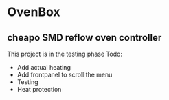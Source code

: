 # OvenBox
cheapo SMD reflow oven controller
----------------------------------------------------------
This project is in the testing phase
Todo:
  - Add actual heating
  - Add frontpanel to scroll the menu
  - Testing
  - Heat protection

